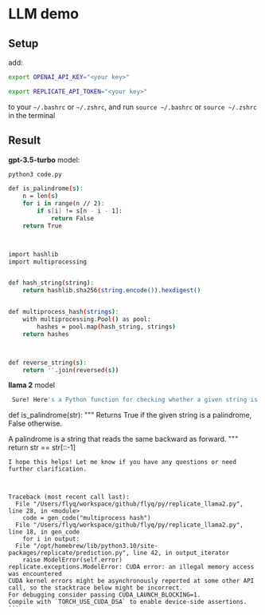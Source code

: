 # LLM demo

## Setup
add:
```sh
export OPENAI_API_KEY="<your key>"

export REPLICATE_API_TOKEN="<your key>"
```
to your `~/.bashrc` or `~/.zshrc`, and run `source ~/.bashrc` or `source ~/.zshrc` in the terminal

## Result
**gpt-3.5-turbo** model:

```sh
python3 code.py

def is_palindrome(s):
    n = len(s)
    for i in range(n // 2):
        if s[i] != s[n - i - 1]:
            return False
    return True



import hashlib
import multiprocessing


def hash_string(string):
    return hashlib.sha256(string.encode()).hexdigest()


def multiprocess_hash(strings):
    with multiprocessing.Pool() as pool:
        hashes = pool.map(hash_string, strings)
    return hashes



def reverse_string(s):
    return ''.join(reversed(s))
```

**llama 2** model
```sh
 Sure! Here's a Python function for checking whether a given string is a palindrome or not:
````
def is_palindrome(str):
   """
   Returns True if the given string is a palindrome, False otherwise.
   
   A palindrome is a string that reads the same backward as forward.
   """
   return str == str[::-1]
````
I hope this helps! Let me know if you have any questions or need further clarification.



Traceback (most recent call last):
  File "/Users/flyq/workspace/github/flyq/py/replicate_llama2.py", line 28, in <module>
    code = gen_code("multiprocess hash")
  File "/Users/flyq/workspace/github/flyq/py/replicate_llama2.py", line 18, in gen_code
    for i in output:
  File "/opt/homebrew/lib/python3.10/site-packages/replicate/prediction.py", line 42, in output_iterator
    raise ModelError(self.error)
replicate.exceptions.ModelError: CUDA error: an illegal memory access was encountered
CUDA kernel errors might be asynchronously reported at some other API call, so the stacktrace below might be incorrect.
For debugging consider passing CUDA_LAUNCH_BLOCKING=1.
Compile with `TORCH_USE_CUDA_DSA` to enable device-side assertions.
```